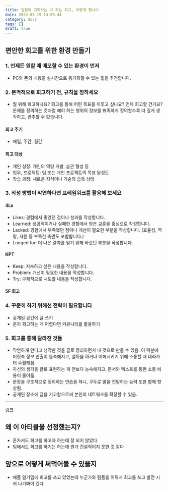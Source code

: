 ```yaml
---
title: 일잘러 기획자는 다 하는 회고, 이렇게 합니다
date: 2024-05-19 14:05:44
category: docs
tags: []
draft: true
---
```


## 편안한 회고를 위한 환경 만들기

### 1. 언제든 원할 때 메모할 수 있는 환경이 먼저

- PC와 폰의 내용을 실시간으로 동기화할 수 있는 툴을 추천합니다.

### 2. 본격적으로 회고하기 전, 규칙을 정하세요

- 뭘 위해 회고하나요? 회고를 통해 어떤 목표를 이루고 싶나요? 언제 회고할 건가요? 문제를 정의하는 것처럼 해야 하는 행위의 정보를 뾰족하게 정의할수록 더 깊게 생각하고, 반추할 수 있습니다.

#### 회고 주기

- 매일, 주간, 월간

#### 회고 대상

- 개인 성장: 개인의 역량 개발, 습관 형성 등
- 업무, 프로젝트: 팀 또는 개인 프로젝트의 목표 달성도
- 학습 과정: 새로운 지식이나 기술의 습득 상태

### 3. 작성 방법이 막연하다면 프레임워크를 활용해 보세요

#### 4Ls

- Likes: 경험에서 좋았던 점이나 성과를 작성합니다.
- Learned: 성공적이거나 실패한 경험에서 얻은 교훈을 중심으로 작성합니다.
- Lacked: 경험에서 부족했던 점이나 개선이 필요한 부분을 작성합니다. (효율성, 역량, 자원 등 부족한 측면도 포함합니다.)
- Longed for: 더 나은 결과를 얻기 위해 바랐던 부분을 작성합니다.

#### KPT

- Keep: 지속하고 싶은 내용을 작성합니다.
- Problem: 개선이 필요한 내용을 작성합니다.
- Try: 구체적으로 시도할 내용을 작성합니다.

#### 5F 회고

### 4. 꾸준히 하기 위해선 전략이 필요합니다

- 공개된 공간에 글 쓰기
- 혼자 회고하는 게 어렵다면 커뮤니티를 활용하기

### 5. 회고를 통해 달라진 것들

- 막연하게 안다고 생각한 것을 글로 정리하면서 내 것으로 만들 수 있음. 이 덕분에 머릿속 정보 인출이 능숙해지고, 설득을 하거나 이해시키기 위해 소통할 때 대화가 더 수월해짐.
- 자신의 생각을 글로 표현하는 게 전보다 능숙해지고, 문서와 텍스트를 통한 소통 비용이 줄어듦.
- 문장을 구조적으로 정리하는 연습을 하니, 구두로 말을 전달하는 능력 또한 함께 향상됨.
- 공개된 장소에 글을 기고함으로써 본인의 네트워크를 확장할 수 있음.

---

[링크](https://publy.co/content/7550?c_order=3&c_id=70&fr=home)

## 왜 이 아티클을 선정했는지?

- 혼자서도 회고를 하고자 하는데 잘 되지 않았다
- 팀에서도 회고를 하기는 하는데 뭔가 건설적이지 못한 것 같다

## 앞으로 어떻게 써먹어볼 수 있을지

- 애플 일기앱에 회고를 쓰고 있었는데 누군가와 팀플을 이뤄서 회고를 쓰고 발전 시켜 나가봐야 겠다

